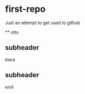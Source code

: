 # first-repo
Just an attempt to get used to github

** otto

## subheader

klara


## subheader


emil
